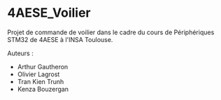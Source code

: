 # 4AESE_Voilier
Projet de commande de voilier dans le cadre du cours de Périphériques STM32 de 4AESE à l'INSA Toulouse.

Auteurs :
- Arthur Gautheron
- Olivier Lagrost
- Tran Kien Trunh
- Kenza Bouzergan
